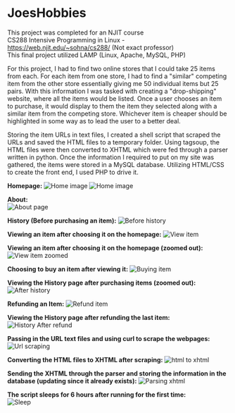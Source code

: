 # JoesHobbies

This project was completed for an NJIT course<br>
CS288 Intensive Programming in Linux - https://web.njit.edu/~sohna/cs288/ (Not exact professor)<br>
This final project utilized LAMP (Linux, Apache, MySQL, PHP)

For this project, I had to find two online stores that I could take 25 items from each. For each item from one store, I had to find a "similar" competing item from the other store essentially giving me 50 individual items but 25 pairs. With this information I was tasked with creating a "drop-shipping" website, where all the items would be listed. Once a user chooses an item to purchase, it would display to them the item they selected along with a similar item from the competing store. Whichever item is cheaper should be highlighted in some way as to lead the user to a better deal.

Storing the item URLs in text files, I created a shell script that scraped the URLs and saved the HTML files to a temporary folder. Using tagsoup, the HTML files were then converted to XHTML which were fed through a parser written in python. Once the information I required to put on my site was gathered, the items were stored in a MySQL database. Utilizing HTML/CSS to create the front end, I used PHP to drive it.


**Homepage:**
![Home image](https://github.com/jsgit21/JoesHobbies/blob/main/README_screenshots/home.png?raw=true)
![Home image](https://github.com/jsgit21/JoesHobbies/blob/main/README_screenshots/home2.png?raw=true)


**About:**<br>
![About page](https://github.com/jsgit21/JoesHobbies/blob/main/README_screenshots/about.png?raw=true)


**History (Before purchasing an item):**
![Before history](https://github.com/jsgit21/JoesHobbies/blob/main/README_screenshots/historyBefore.png?raw=true)


**Viewing an item after choosing it on the homepage:**
![View item](https://github.com/jsgit21/JoesHobbies/blob/main/README_screenshots/viewItem.png?raw=true)


**Viewing an item after choosing it on the homepage (zoomed out):**
![View item zoomed](https://github.com/jsgit21/JoesHobbies/blob/main/README_screenshots/viewItem-zoomed.png?raw=true)


**Choosing to buy an item after viewing it:**
![Buying item](https://github.com/jsgit21/JoesHobbies/blob/main/README_screenshots/buyItem.png?raw=true)


**Viewing the History page after purchasing items (zoomed out):**
![After history](https://github.com/jsgit21/JoesHobbies/blob/main/README_screenshots/historyAfter.png?raw=true)


**Refunding an Item:**
![Refund item](https://github.com/jsgit21/JoesHobbies/blob/main/README_screenshots/refundItem.png?raw=true)


**Viewing the History page after refunding the last item:**
![History After refund](https://github.com/jsgit21/JoesHobbies/blob/main/README_screenshots/historyAfterRefund.png?raw=true)


**Passing in the URL text files and using curl to scrape the webpages:**
![Url scraping](https://github.com/jsgit21/JoesHobbies/blob/main/README_screenshots/start-scraping.png?raw=true)


**Converting the HTML files to XHTML after scraping:**
![html to xhtml](https://github.com/jsgit21/JoesHobbies/blob/main/README_screenshots/html-to-xhtml.png?raw=true)


**Sending the XHTML through the parser and storing the information in the database (updating since it already exists):**
![Parsing xhtml](https://github.com/jsgit21/JoesHobbies/blob/main/README_screenshots/parse-and-store.png?raw=true)


**The script sleeps for 6 hours after running for the first time:**<br>
![Sleep](https://github.com/jsgit21/JoesHobbies/blob/main/README_screenshots/sleep.png?raw=true)

